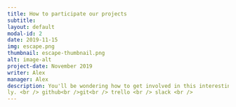 ```yaml
---
title: How to participate our projects
subtitle: 
layout: default
modal-id: 2
date: 2019-11-15
img: escape.png
thumbnail: escape-thumbnail.png
alt: image-alt
project-date: November 2019
writer: Alex
manager: Alex
description: You'll be wondering how to get involved in this interesting project. So we made a guide to participate easi
ly. <br /> github<br />git<br /> trello <br /> slack <br />
---
```

